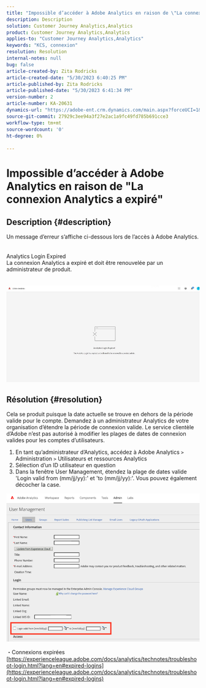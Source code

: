 ```yaml
---
title: "Impossible d’accéder à Adobe Analytics en raison de \"La connexion Analytics a expiré\""
description: Description
solution: Customer Journey Analytics,Analytics
product: Customer Journey Analytics,Analytics
applies-to: "Customer Journey Analytics,Analytics"
keywords: "KCS, connexion"
resolution: Resolution
internal-notes: null
bug: false
article-created-by: Zita Rodricks
article-created-date: "5/30/2023 6:40:25 PM"
article-published-by: Zita Rodricks
article-published-date: "5/30/2023 6:41:34 PM"
version-number: 2
article-number: KA-20631
dynamics-url: "https://adobe-ent.crm.dynamics.com/main.aspx?forceUCI=1&pagetype=entityrecord&etn=knowledgearticle&id=98653e6b-19ff-ed11-8f6e-6045bd0063aa"
source-git-commit: 27929c3ee94a3f27e2ac1a9fc49fd785b691cce3
workflow-type: tm+mt
source-wordcount: '0'
ht-degree: 0%

---
```


# Impossible d’accéder à Adobe Analytics en raison de &quot;La connexion Analytics a expiré&quot;

## Description {#description}

Un message d’erreur s’affiche ci-dessous lors de l’accès à Adobe Analytics.<br><br>
<br>Analytics Login Expired
<br>La connexion Analytics a expiré et doit être renouvelée par un administrateur de produit.
<br> <br><br>![](assets/___9a653e6b-19ff-ed11-8f6e-6045bd0063aa___.jpeg)

## Résolution {#resolution}


Cela se produit puisque la date actuelle se trouve en dehors de la période valide pour le compte. Demandez à un administrateur Analytics de votre organisation d’étendre la période de connexion valide. Le service clientèle d’Adobe n’est pas autorisé à modifier les plages de dates de connexion valides pour les comptes d’utilisateurs.

1. En tant qu’administrateur d’Analytics, accédez à Adobe Analytics `>`  Administration `>`  Utilisateurs et ressources Analytics
2. Sélection d’un ID utilisateur en question
3. Dans la fenêtre User Management, étendez la plage de dates valide &#39;Login valid from (mm/jj/yy):&#39; et &#39;to (mm/jj/yy):&#39;. Vous pouvez également décocher la case.


![](assets/6282c86d-563a-ed11-9db0-0022480869de.png)

・Connexions expirées
[https://experienceleague.adobe.com/docs/analytics/technotes/troubleshoot-login.html?lang=en#expired-logins](https://experienceleague.adobe.com/docs/analytics/technotes/troubleshoot-login.html?lang=en#expired-logins)
